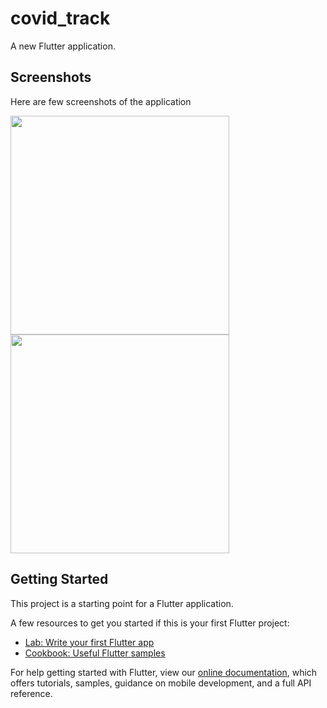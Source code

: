 # covid_track

A new Flutter application.

## Screenshots

Here are few screenshots of the application

<img src="https://user-images.githubusercontent.com/59289444/81399907-8d733800-9149-11ea-8f59-da5f00972ef0.jpg" width="350"><img src="https://user-images.githubusercontent.com/59289444/81399931-9c59ea80-9149-11ea-8f8d-e85e878d4893.jpg" width="350">

## Getting Started

This project is a starting point for a Flutter application.

A few resources to get you started if this is your first Flutter project:

- [Lab: Write your first Flutter app](https://flutter.dev/docs/get-started/codelab)
- [Cookbook: Useful Flutter samples](https://flutter.dev/docs/cookbook)

For help getting started with Flutter, view our
[online documentation](https://flutter.dev/docs), which offers tutorials,
samples, guidance on mobile development, and a full API reference.
